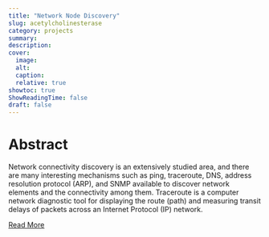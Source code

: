 ```yaml
---
title: "Network Node Discovery"
slug: acetylcholinesterase
category: projects
summary:
description:
cover:
  image:
  alt:
  caption:
  relative: true
showtoc: true
ShowReadingTime: false
draft: false
---
```


# Abstract

Network connectivity discovery is an extensively studied area, and there are many interesting mechanisms such as ping, traceroute, DNS, address resolution protocol (ARP), and SNMP available to discover network elements and the connectivity among them. Traceroute is a computer network diagnostic tool for displaying the route (path) and measuring transit delays of packets across an Internet Protocol (IP) network.

[Read More](https://vidyasrimani.github.io/Network-Node-Discovery-Using-Switch-CAM/)
